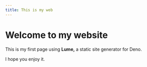 ```yaml
---
title: This is my web
---
```


# Welcome to my website

This is my first page using **Lume,** a static site generator for Deno.

I hope you enjoy it.
